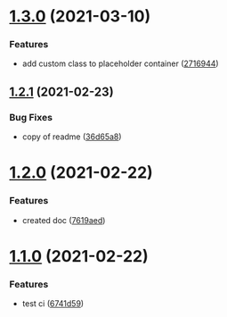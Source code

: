 # [1.3.0](https://github.com/mts88/placeholder-content-loader/compare/v1.2.1...v1.3.0) (2021-03-10)


### Features

* add custom class to placeholder container ([2716944](https://github.com/mts88/placeholder-content-loader/commit/271694497a5d6620b986241391762691a642e60d))

## [1.2.1](https://github.com/mts88/placeholder-content-loader/compare/v1.2.0...v1.2.1) (2021-02-23)


### Bug Fixes

* copy of readme ([36d65a8](https://github.com/mts88/placeholder-content-loader/commit/36d65a813f124d3806e850caf0c4d1b4e20579ac))

# [1.2.0](https://github.com/mts88/placeholder-content-loader/compare/v1.1.0...v1.2.0) (2021-02-22)


### Features

* created doc ([7619aed](https://github.com/mts88/placeholder-content-loader/commit/7619aededf171cfa01a380f4077a6af860bcc876))

# [1.1.0](https://github.com/mts88/placeholder-content-loader/compare/v1.0.0...v1.1.0) (2021-02-22)


### Features

* test ci ([6741d59](https://github.com/mts88/placeholder-content-loader/commit/6741d592c0279f186b3ab7c393ea3fe67b5bf5d1))
